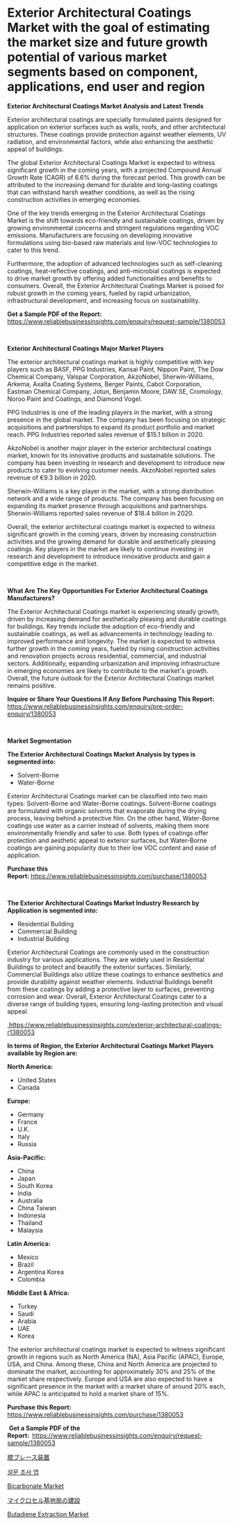 <p><h1>Exterior Architectural Coatings Market with the goal of estimating the market size and future growth potential of various market segments based on component, applications, end user and region</h1></p><p><strong>Exterior Architectural Coatings Market Analysis and Latest Trends</strong></p>
<p><p>Exterior architectural coatings are specially formulated paints designed for application on exterior surfaces such as walls, roofs, and other architectural structures. These coatings provide protection against weather elements, UV radiation, and environmental factors, while also enhancing the aesthetic appeal of buildings.</p><p>The global Exterior Architectural Coatings Market is expected to witness significant growth in the coming years, with a projected Compound Annual Growth Rate (CAGR) of 6.6% during the forecast period. This growth can be attributed to the increasing demand for durable and long-lasting coatings that can withstand harsh weather conditions, as well as the rising construction activities in emerging economies.</p><p>One of the key trends emerging in the Exterior Architectural Coatings Market is the shift towards eco-friendly and sustainable coatings, driven by growing environmental concerns and stringent regulations regarding VOC emissions. Manufacturers are focusing on developing innovative formulations using bio-based raw materials and low-VOC technologies to cater to this trend.</p><p>Furthermore, the adoption of advanced technologies such as self-cleaning coatings, heat-reflective coatings, and anti-microbial coatings is expected to drive market growth by offering added functionalities and benefits to consumers. Overall, the Exterior Architectural Coatings Market is poised for robust growth in the coming years, fueled by rapid urbanization, infrastructural development, and increasing focus on sustainability.</p></p>
<p><strong>Get a Sample PDF of the Report:&nbsp;</strong> <a href="https://www.reliablebusinessinsights.com/enquiry/request-sample/1380053">https://www.reliablebusinessinsights.com/enquiry/request-sample/1380053</a></p>
<p>&nbsp;</p>
<p><strong>Exterior Architectural Coatings Major Market Players</strong></p>
<p><p>The exterior architectural coatings market is highly competitive with key players such as BASF, PPG Industries, Kansai Paint, Nippon Paint, The Dow Chemical Company, Valspar Corporation, AkzoNobel, Sherwin-Williams, Arkema, Axalta Coating Systems, Berger Paints, Cabot Corporation, Eastman Chemical Company, Jotun, Benjamin Moore, DAW SE, Cromology, Noroo Paint and Coatings, and Diamond Vogel.</p><p>PPG Industries is one of the leading players in the market, with a strong presence in the global market. The company has been focusing on strategic acquisitions and partnerships to expand its product portfolio and market reach. PPG Industries reported sales revenue of $15.1 billion in 2020.</p><p>AkzoNobel is another major player in the exterior architectural coatings market, known for its innovative products and sustainable solutions. The company has been investing in research and development to introduce new products to cater to evolving customer needs. AkzoNobel reported sales revenue of €9.3 billion in 2020.</p><p>Sherwin-Williams is a key player in the market, with a strong distribution network and a wide range of products. The company has been focusing on expanding its market presence through acquisitions and partnerships. Sherwin-Williams reported sales revenue of $18.4 billion in 2020.</p><p>Overall, the exterior architectural coatings market is expected to witness significant growth in the coming years, driven by increasing construction activities and the growing demand for durable and aesthetically pleasing coatings. Key players in the market are likely to continue investing in research and development to introduce innovative products and gain a competitive edge in the market.</p></p>
<p>&nbsp;</p>
<p><strong>What Are The Key Opportunities For Exterior Architectural Coatings Manufacturers?</strong></p>
<p><p>The Exterior Architectural Coatings market is experiencing steady growth, driven by increasing demand for aesthetically pleasing and durable coatings for buildings. Key trends include the adoption of eco-friendly and sustainable coatings, as well as advancements in technology leading to improved performance and longevity. The market is expected to witness further growth in the coming years, fueled by rising construction activities and renovation projects across residential, commercial, and industrial sectors. Additionally, expanding urbanization and improving infrastructure in emerging economies are likely to contribute to the market's growth. Overall, the future outlook for the Exterior Architectural Coatings market remains positive.</p></p>
<p><strong>Inquire or Share Your Questions If Any Before Purchasing This Report:</strong> <a href="https://www.reliablebusinessinsights.com/enquiry/pre-order-enquiry/1380053">https://www.reliablebusinessinsights.com/enquiry/pre-order-enquiry/1380053</a></p>
<p>&nbsp;</p>
<p><strong>Market Segmentation</strong></p>
<p><strong>The Exterior Architectural Coatings Market Analysis by types is segmented into:</strong></p>
<p><ul><li>Solvent-Borne</li><li>Water-Borne</li></ul></p>
<p><p>Exterior Architectural Coatings market can be classified into two main types: Solvent-Borne and Water-Borne coatings. Solvent-Borne coatings are formulated with organic solvents that evaporate during the drying process, leaving behind a protective film. On the other hand, Water-Borne coatings use water as a carrier instead of solvents, making them more environmentally friendly and safer to use. Both types of coatings offer protection and aesthetic appeal to exterior surfaces, but Water-Borne coatings are gaining popularity due to their low VOC content and ease of application.</p></p>
<p><strong>Purchase this Report:&nbsp;</strong><a href="https://www.reliablebusinessinsights.com/purchase/1380053">https://www.reliablebusinessinsights.com/purchase/1380053</a></p>
<p>&nbsp;</p>
<p><strong>The Exterior Architectural Coatings Market Industry Research by Application is segmented into:</strong></p>
<p><ul><li>Residential Building</li><li>Commercial Building</li><li>Industrial Building</li></ul></p>
<p><p>Exterior Architectural Coatings are commonly used in the construction industry for various applications. They are widely used in Residential Buildings to protect and beautify the exterior surfaces. Similarly, Commercial Buildings also utilize these coatings to enhance aesthetics and provide durability against weather elements. Industrial Buildings benefit from these coatings by adding a protective layer to surfaces, preventing corrosion and wear. Overall, Exterior Architectural Coatings cater to a diverse range of building types, ensuring long-lasting protection and visual appeal.</p></p>
<p><a href="https://www.reliablebusinessinsights.com/exterior-architectural-coatings-r1380053">&nbsp;https://www.reliablebusinessinsights.com/exterior-architectural-coatings-r1380053</a></p>
<p><strong>In terms of Region, the Exterior Architectural Coatings Market Players available by Region are:</strong></p>
<p>
    <p> <strong> North America: </strong>
        <ul>
            <li>United States</li>
            <li>Canada</li>
        </ul>
        </p> 
    <p> <strong> Europe: </strong>
        <ul>
            <li>Germany</li>
            <li>France</li>
            <li>U.K.</li>
            <li>Italy</li>
            <li>Russia</li>
        </ul>
        </p> 
    <p> <strong> Asia-Pacific: </strong>
        <ul>
            <li>China</li>
            <li>Japan</li>
            <li>South Korea</li>
            <li>India</li>
            <li>Australia</li>
            <li>China Taiwan</li>
            <li>Indonesia</li>
            <li>Thailand</li>
            <li>Malaysia</li>
        </ul>
        </p> 
    <p> <strong> Latin America: </strong>
        <ul>
            <li>Mexico</li>
            <li>Brazil</li>
            <li>Argentina Korea</li>
            <li>Colombia</li>
        </ul>
        </p> 
    <p> <strong> Middle East & Africa: </strong>
        <ul>
            <li>Turkey</li>
            <li>Saudi</li>
            <li>Arabia</li>
            <li>UAE</li>
            <li>Korea</li>
        </ul>
    </p>
    </p>
<p><p>The exterior architectural coatings market is expected to witness significant growth in regions such as North America (NA), Asia Pacific (APAC), Europe, USA, and China. Among these, China and North America are projected to dominate the market, accounting for approximately 30% and 25% of the market share respectively. Europe and USA are also expected to have a significant presence in the market with a market share of around 20% each, while APAC is anticipated to hold a market share of 15%.</p></p>
<p><strong>Purchase this Report: </strong><a href="https://www.reliablebusinessinsights.com/purchase/1380053">https://www.reliablebusinessinsights.com/purchase/1380053</a></p>
<p>&nbsp;<strong>Get a Sample PDF of the Report:&nbsp;&nbsp;</strong><a href="https://www.reliablebusinessinsights.com/enquiry/request-sample/1380053">https://www.reliablebusinessinsights.com/enquiry/request-sample/1380053</a></p>
<p><strong></strong></p>
<p><p><a href="https://github.com/LuzHills1972/Market-Research-Report-List-1/blob/main/3758053135744.md">膝ブレース装置</a></p><p><a href="https://github.com/EthaWolf/Market-Research-Report-List-1/blob/main/5834197141238.md">설문 조사 앱</a></p><p><a href="https://github.com/wnxtvsgd56/Market-Research-Report-List-1/blob/main/bicarbonate-market.md">Bicarbonate Market</a></p><p><a href="https://github.com/kegley4963/Market-Research-Report-List-1/blob/main/1624962135743.md">マイクロセル基地局の建設</a></p><p><a href="https://github.com/crlaem461/Market-Research-Report-List-1/blob/main/butadiene-extraction-market.md">Butadiene Extraction Market</a></p></p>